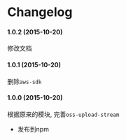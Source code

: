 Changelog
=========

#### 1.0.2 (2015-10-20)

修改文档

#### 1.0.1 (2015-10-20)

删除`aws-sdk`

#### 1.0.0 (2015-10-20)

根据原来的模块, 完善`oss-upload-stream`

* 发布到npm
